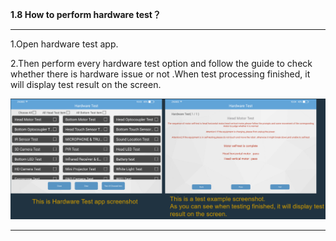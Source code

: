 **1.8 How to perform hardware test？**

---

1.Open hardware test app.

2.Then perform every hardware test option and follow the guide to check whether there is hardware issue or not .When test processing finished, it will display test result on the screen.



![](/assets/hw-test.png)





----

